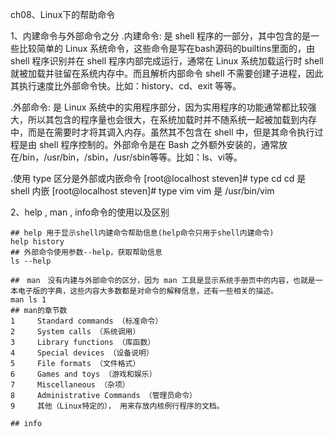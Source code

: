 ch08、Linux下的帮助命令

1、内建命令与外部命令之分
   .内建命令:
   是 shell 程序的一部分，其中包含的是一些比较简单的 Linux 系统命令，这些命令是写在bash源码的builtins里面的，由 shell 程序识别并在 shell 程序内部完成运行，通常在 Linux 系统加载运行时 shell 就被加载并驻留在系统内存中。而且解析内部命令 shell 不需要创建子进程，因此其执行速度比外部命令快。比如：history、cd、exit 等等。

   .外部命令:
   是 Linux 系统中的实用程序部分，因为实用程序的功能通常都比较强大，所以其包含的程序量也会很大，在系统加载时并不随系统一起被加载到内存中，而是在需要时才将其调入内存。虽然其不包含在 shell 中，但是其命令执行过程是由 shell 程序控制的。外部命令是在 Bash 之外额外安装的，通常放在/bin，/usr/bin，/sbin，/usr/sbin等等。比如：ls、vi等。

   .使用 type 区分是外部或内嵌命令
   [root@localhost steven]# type cd
    cd 是 shell 内嵌
    [root@localhost steven]# type vim
    vim 是 /usr/bin/vim

2、help , man , info命令的使用以及区别

    ## help 用于显示shell内建命令帮助信息(help命令只用于shell内建命令)
    help history
    ## 外部命令使用参数--help，获取帮助信息
    ls --help

    ##　man　没有内建与外部命令的区分，因为 man 工具是显示系统手册页中的内容，也就是一本电子版的字典，这些内容大多数都是对命令的解释信息，还有一些相关的描述。
    man ls 1
    ## man的章节数
    1	  Standard commands （标准命令）
    2	  System calls （系统调用）
    3	  Library functions （库函数）
    4	  Special devices （设备说明）
    5	  File formats （文件格式）
    6	  Games and toys （游戏和娱乐）
    7	  Miscellaneous （杂项）
    8	  Administrative Commands （管理员命令）
    9	  其他（Linux特定的）， 用来存放内核例行程序的文档。

    ## info 
